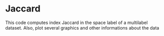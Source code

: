 # Jaccard

This code computes index Jaccard in the space label of a multilabel dataset. Also, plot several graphics and other informations about the data

